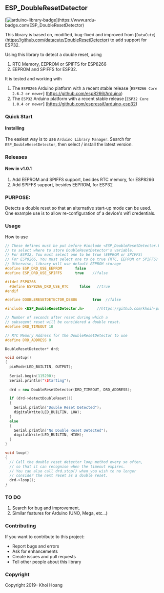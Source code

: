 ## ESP_DoubleResetDetector

[![arduino-library-badge](https://www.ardu-badge.com/badge/ESP_DoubleResetDetector.svg?)](https://www.ardu-badge.com/ESP_DoubleResetDetector)

This library is based on, modified, bug-fixed and improved from [`DataCute`] (https://github.com/datacute/DoubleResetDetector) to add support for ESP32.
 
Using this library to detect a double reset, using

1. RTC Memory, EEPROM or SPIFFS for ESP8266
2. EEPROM and SPIFFS for ESP32.

It is tested and working with 
1. The `ESP8266` Arduino platform with a recent stable release [`ESP8266 Core 2.6.2 or newer`] (https://github.com/esp8266/Arduino)
2. The `ESP32` Arduino platform with a recent stable release [`ESP32 Core 1.0.4 or newer`] (https://github.com/espressif/arduino-esp32)

### Quick Start

#### Installing

The easiest way is to use `Arduino Library Manager`. Search for `ESP_DoubleResetDetector`, then select / install the latest version.

### Releases
#### New in v1.0.1

1. Add EEPROM and SPIFFS support, besides RTC memory, for ESP8266
2. Add SPIFFS support, besides EEPROM, for ESP32


### PURPOSE:

Detects a double reset so that an alternative start-up mode can be used. One example use is to allow re-configuration of a device's wifi credentials.

### Usage

How to use

```cpp
// These defines must be put before #include <ESP_DoubleResetDetector.h>
// to select where to store DoubleResetDetector's variable.
// For ESP32, You must select one to be true (EEPROM or SPIFFS)
// For ESP8266, You must select one to be true (RTC, EEPROM or SPIFFS)
// Otherwise, library will use default EEPROM storage
#define ESP_DRD_USE_EEPROM      false
#define ESP_DRD_USE_SPIFFS      true    //false

#ifdef ESP8266
  #define ESP8266_DRD_USE_RTC     false   //true
#endif

#define DOUBLERESETDETECTOR_DEBUG       true  //false

#include <ESP_DoubleResetDetector.h>      //https://github.com/khoih-prog/ESP_DoubleResetDetector

// Number of seconds after reset during which a 
// subseqent reset will be considered a double reset.
#define DRD_TIMEOUT 10

// RTC Memory Address for the DoubleResetDetector to use
#define DRD_ADDRESS 0

DoubleResetDetector* drd;

void setup()
{
  pinMode(LED_BUILTIN, OUTPUT);
  
  Serial.begin(115200);
  Serial.println("\Starting");
  
  drd = new DoubleResetDetector(DRD_TIMEOUT, DRD_ADDRESS);

  if (drd->detectDoubleReset()) 
  {
    Serial.println("Double Reset Detected");
    digitalWrite(LED_BUILTIN, LOW);
  } 
  else 
  {
    Serial.println("No Double Reset Detected");
    digitalWrite(LED_BUILTIN, HIGH);
  }
}

void loop()
{
  // Call the double reset detector loop method every so often,
  // so that it can recognise when the timeout expires.
  // You can also call drd.stop() when you wish to no longer
  // consider the next reset as a double reset.
  drd->loop();
}
```
### TO DO

1. Search for bug and improvement.
2. Similar features for Arduino (UNO, Mega, etc...)

### Contributing
If you want to contribute to this project:
- Report bugs and errors
- Ask for enhancements
- Create issues and pull requests
- Tell other people about this library

### Copyright
Copyright 2019- Khoi Hoang
